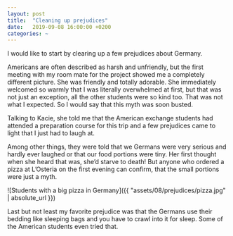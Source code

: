 ```yaml
---
layout: post
title:  "Cleaning up prejudices"
date:   2019-09-08 16:00:00 +0200
categories: ~
---
```


I would like to start by clearing up a few prejudices about Germany.

Americans are often described as harsh and unfriendly, but the first meeting
with my room mate for the project showed me a completely different picture.
She was friendly and totally adorable.
She immediately welcomed so warmly that I was literally overwhelmed at first,
but that was not just an exception, all the other students were so kind too.
That was not what I expected.
So I would say that this myth was soon busted.

Talking to Kacie, she told me that the American exchange students had attended a
preparation course for this trip and a few prejudices came to light that I just
had to laugh at.

Among other things, they were told that we Germans were very serious and hardly
ever laughed or that our food portions were tiny. Her first thought when she
heard that was, she’d starve to death! But anyone who ordered a
pizza at L’Osteria on the first evening can confirm, that the small portions
were just a myth.

![Students with a big pizza in Germany]({{ "assets/08/prejudices/pizza.jpg" | absolute_url }})

Last but not least my favorite prejudice was that the Germans use their bedding
like sleeping bags and you have to crawl into it for sleep. Some of the
American students even tried that.
